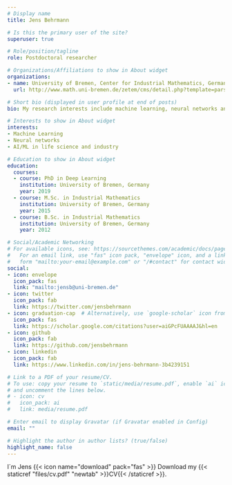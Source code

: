 ```yaml
---
# Display name
title: Jens Behrmann

# Is this the primary user of the site?
superuser: true

# Role/position/tagline
role: Postdoctoral researcher

# Organizations/Affiliations to show in About widget
organizations:
- name: University of Bremen, Center for Industrial Mathematics, Germany
  url: http://www.math.uni-bremen.de/zetem/cms/detail.php?template=parse_title&person=ueber&language=en

# Short bio (displayed in user profile at end of posts)
bio: My research interests include machine learning, neural networks and applications in life sciences and industry.

# Interests to show in About widget
interests:
- Machine Learning
- Neural networks
- AI/ML in life science and industry

# Education to show in About widget
education:
  courses:
  - course: PhD in Deep Learning
    institution: University of Bremen, Germany
    year: 2019
  - course: M.Sc. in Industrial Mathematics
    institution: University of Bremen, Germany
    year: 2015
  - course: B.Sc. in Industrial Mathematics
    institution: University of Bremen, Germany
    year: 2012

# Social/Academic Networking
# For available icons, see: https://sourcethemes.com/academic/docs/page-builder/#icons
#   For an email link, use "fas" icon pack, "envelope" icon, and a link in the
#   form "mailto:your-email@example.com" or "/#contact" for contact widget.
social:
- icon: envelope
  icon_pack: fas
  link: "mailto:jensb@uni-bremen.de"
- icon: twitter
  icon_pack: fab
  link: https://twitter.com/jensbehrmann
- icon: graduation-cap  # Alternatively, use `google-scholar` icon from `ai` icon pack
  icon_pack: fas
  link: https://scholar.google.com/citations?user=aiGPcFUAAAAJ&hl=en
- icon: github
  icon_pack: fab
  link: https://github.com/jensbehrmann
- icon: linkedin
  icon_pack: fab
  link: https://www.linkedin.com/in/jens-behrmann-3b4239151

# Link to a PDF of your resume/CV.
# To use: copy your resume to `static/media/resume.pdf`, enable `ai` icons in `params.toml`, 
# and uncomment the lines below.
# - icon: cv
#   icon_pack: ai
#   link: media/resume.pdf

# Enter email to display Gravatar (if Gravatar enabled in Config)
email: ""

# Highlight the author in author lists? (true/false)
highlight_name: false
---
```


I´m Jens
{{< icon name="download" pack="fas" >}} Download my {{< staticref "files/cv.pdf" "newtab" >}}CV{{< /staticref >}}.
